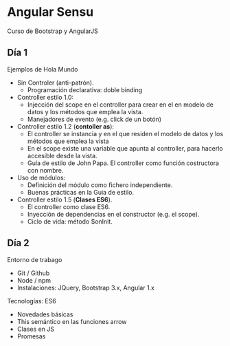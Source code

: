 # Angular Sensu #

Curso de Bootstrap y AngularJS

## Día 1 ##

Ejemplos de Hola Mundo

- Sin Controler (anti-patrón).
  - Programación declarativa: doble binding 
- Controller estilo 1.0: 
  - Injección del scope en el controller para crear en el en modelo de datos y los métodos que emplea la vista. 
  - Manejadores de evento (e.g. click de un botón)
- Controller estilo 1.2 (**contoller as**): 
  - El controller se instancia y en el que residen el modelo de datos y los métodos que emplea la vista
  - En el scope existe una variable que apunta al controller, para hacerlo accesible desde la vista. 
  - Guía de estilo de John Papa. El controller como función costructora con nombre. 
- Uso de módulos: 
  - Definición del módulo como fichero independiente. 
  - Buenas prácticas en la Guia de estilo.
- Controller estilo 1.5 (**Clases ES6**). 
  - El controller como clase ES6. 
  - Inyección de dependencias en el constructor (e.g. el scope). 
  - Ciclo de vida: método $onInit.


## Día 2 ##

Entorno de trabago

- Git / Github
- Node / npm
- Instalaciones: JQuery, Bootstrap 3.x, Angular 1.x

Tecnologías: ES6

- Novedades básicas
- This semántico en las funciones arrow
- Clases en JS
- Promesas

